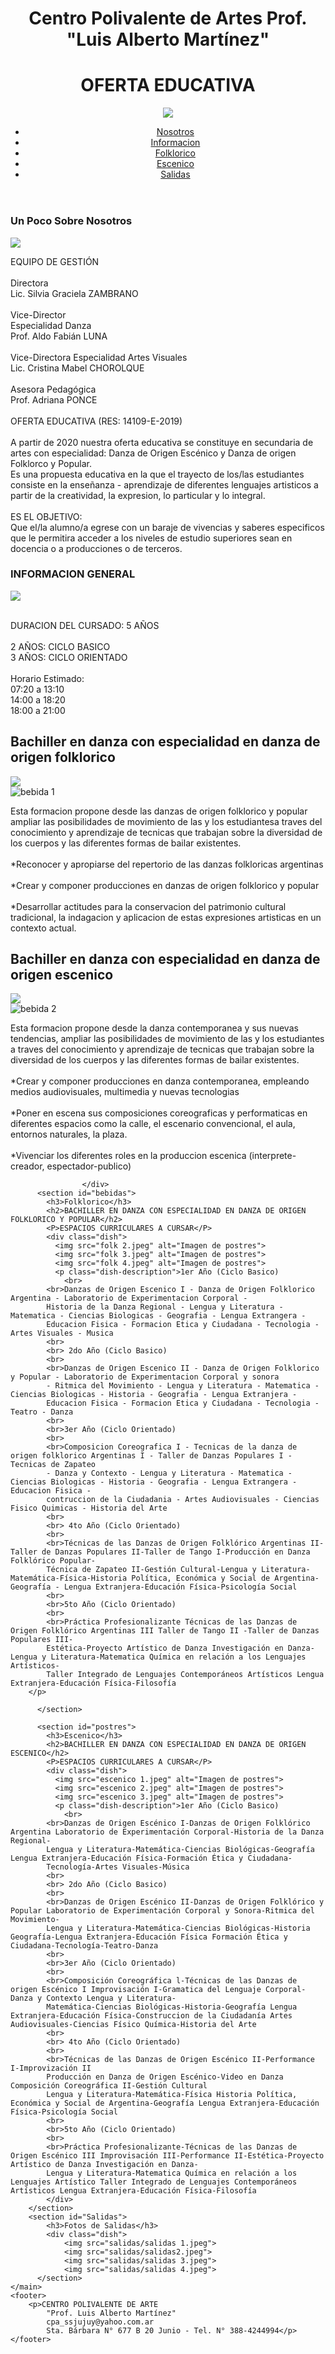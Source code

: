 > 
<html>
<head>
    <title>centro polivalente de artes</title>
    <link rel="stylesheet" type="text/css" href="styles.css">
</head> 
<body>
    <header>
        <h1>Centro Polivalente de Artes Prof. "Luis Alberto Martínez"</h1>
        <h1>OFERTA EDUCATIVA</h1>
        <div class="container">
            <img src="cpa.jpeg">
        </div>
            <nav>
            <ul>
                <li><a href="#inicio">Nosotros</a></li>
                <li><a href="#platos">Informacion</a></li>
                <li><a href="#bebidas">Folklorico</a></li>
                <li><a href="#postres">Escenico</a></li>
                <li><a href="#Salidas">Salidas</a></li>
            </ul>
        </nav>
    </header>
    <section id="inicio">
        <h3>Un Poco Sobre Nosotros</h3>
        <div class="dish">
            <img src="folk.jpeg">
            <p class="dish-description"> EQUIPO DE GESTIÓN
                <br>
                <br>Directora
                <br>Lic. Silvia Graciela ZAMBRANO
                <br> 
                <br>Vice-Director
                <br>Especialidad Danza
                <br>Prof. Aldo Fabián LUNA
                <br>
                <br>Vice-Directora Especialidad Artes Visuales
                <br>Lic. Cristina Mabel CHOROLQUE
                <br>
                <br>Asesora Pedagógica
                <br>Prof. Adriana PONCE
                <br>
                <br>OFERTA EDUCATIVA (RES: 14109-E-2019)
                <br> 
                <br>A partir de 2020 nuestra oferta educativa se constituye en secundaria de artes 
                con especialidad: Danza de Origen Escénico y Danza de origen Folklorco y Popular.
                <br>Es una propuesta educativa en la que el trayecto de los/las estudiantes consiste en
                la enseñanza - aprendizaje de diferentes lenguajes artisticos a partir de la 
                creatividad, la expresion, lo particular y lo integral.
                <br> 
                <br> ES EL OBJETIVO: 
                <br> Que el/la alumno/a egrese con un baraje de vivencias y saberes especificos que 
                le permitira acceder a los niveles de estudio superiores sean en docencia o a
                producciones o de terceros.
            </p>
        </div>
      </section>
    <main>
        <section id="platos">
            <h3>INFORMACION GENERAL</h3>
            <div class="dish">
                <img src="WhatsApp Image 2023-10-19 at 15.17.22.jpeg">
                <p> 
                    <br>DURACION DEL CURSADO: 5 AÑOS
                    <br> 
                    <br> 2 AÑOS: CICLO BASICO
                    <br> 3 AÑOS: CICLO ORIENTADO 
                    <br> 
                    <br> Horario Estimado: 
                    <br> 07:20 a 13:10
                    <br> 14:00 a 18:20
                    <br> 18:00 a 21:00
                </p>
                <h2>Bachiller en danza con especialidad en danza de origen folklorico</h2>
                    <img src="folkk.jpeg">
                <div class="dish">
                        <img src="folk 2.jpeg" alt="bebida 1">
                        <p class="dish-description"> Esta formacion propone desde las danzas de origen folklorico
                            y popular ampliar las posibilidades de movimiento de las y los estudiantesa traves del 
                            conocimiento y aprendizaje de tecnicas que trabajan sobre la diversidad de los cuerpos y las diferentes 
                            formas de bailar existentes.
                            <br> 
                            <br> *Reconocer y apropiarse del repertorio de las danzas folkloricas argentinas
                            <br> 
                            <br> *Crear y componer producciones en danzas de origen folklorico y popular
                            <br> 
                            <br> *Desarrollar actitudes para la conservacion del patrimonio cultural tradicional, la 
                            indagacion y aplicacion de estas expresiones artisticas en un contexto actual.
                        </p>
                    </div>
                <h2>Bachiller en danza con especialidad en danza de origen escenico</h2>        
                    <img src="escenicooo.jpeg">
                    <div class="dish">
                        <img src="escenico.jpeg" alt="bebida 2">
                        <p class="dish-description">Esta formacion propone desde la danza contemporanea y sus nuevas 
                            tendencias, ampliar las posibilidades de movimiento de las y los estudiantes a traves del 
                            conocimiento y aprendizaje de tecnicas que trabajan sobre la diversidad de los cuerpos y las diferentes formas de bailar existentes.
                            <br> 
                            <br> *Crear y componer producciones en danza contemporanea, empleando medios audiovisuales, multimedia y nuevas tecnologias
                            <br> 
                            <br> *Poner en escena sus composiciones coreograficas y performaticas en diferentes espacios como la calle, el escenario convencional,
                            el aula, entornos naturales, la plaza.
                            <br> 
                            <br> *Vivenciar los diferentes roles en la produccion escenica (interprete-creador, espectador-publico)
                        </p>

                    </div>
          <section id="bebidas">
            <h3>Folklorico</h3>
            <h2>BACHILLER EN DANZA CON ESPECIALIDAD EN DANZA DE ORIGEN FOLKLORICO Y POPULAR</h2>
            <P>ESPACIOS CURRICULARES A CURSAR</P>
            <div class="dish">
              <img src="folk 2.jpeg" alt="Imagen de postres">
              <img src="folk 3.jpeg" alt="Imagen de postres">
              <img src="folk 4.jpeg" alt="Imagen de postres">
              <p class="dish-description">1er Año (Ciclo Basico)
                <br>
            <br>Danzas de Origen Escenico I - Danza de Origen Folklorico Argentina - Laboratorio de Experimentacion Corporal - 
            Historia de la Danza Regional - Lengua y Literatura - Matematica - Ciencias Biologicas - Geografia - Lengua Extrangera - 
            Educacion Fisica - Formacion Etica y Ciudadana - Tecnologia - Artes Visuales - Musica 
            <br> 
            <br> 2do Año (Ciclo Basico)
            <br>
            <br>Danzas de Origen Escenico II - Danza de Origen Folklorico y Popular - Laboratorio de Experimentacion Corporal y sonora
            - Ritmica del Movimiento - Lengua y Literatura - Matematica - Ciencias Biologicas - Historia - Geografia - Lengua Extranjera - 
            Educacion Fisica - Formacion Etica y Ciudadana - Tecnologia - Teatro - Danza
            <br> 
            <br>3er Año (Ciclo Orientado)
            <br> 
            <br>Composicion Coreografica I - Tecnicas de la danza de origen folklorico Argentinas I - Taller de Danzas Populares I - Tecnicas de Zapateo 
            - Danza y Contexto - Lengua y Literatura - Matematica - Ciencias Biologicas - Historia - Geografia - Lengua Extrangera - Educacion Fisica - 
            contruccion de la Ciudadania - Artes Audiovisuales - Ciencias Fisico Quimicas - Historia del Arte
            <br> 
            <br> 4to Año (Ciclo Orientado)
            <br> 
            <br>Técnicas de las Danzas de Origen Folklórico Argentinas II-Taller de Danzas Populares II-Taller de Tango I-Producción en Danza Folklórico Popular-
            Técnica de Zapateo II-Gestión Cultural-Lengua y Literatura-Matemática-Física-Historia Política, Económica y Social de Argentina-Geografía - Lengua Extranjera-Educación Física-Psicología Social
            <br> 
            <br>5to Año (Ciclo Orientado)
            <br>
            <br>Práctica Profesionalizante Técnicas de las Danzas de Origen Folklórico Argentinas III Taller de Tango II -Taller de Danzas Populares III-
            Estética-Proyecto Artístico de Danza Investigación en Danza-Lengua y Literatura-Matematica Química en relación a los Lenguajes Artísticos-
            Taller Integrado de Lenguajes Contemporáneos Artísticos Lengua Extranjera-Educación Física-Filosofía
        </p>

          </section>

          <section id="postres">
            <h3>Escenico</h3>
            <h2>BACHILLER EN DANZA CON ESPECIALIDAD EN DANZA DE ORIGEN ESCENICO</h2>
            <P>ESPACIOS CURRICULARES A CURSAR</P>
            <div class="dish">
              <img src="escenico 1.jpeg" alt="Imagen de postres">
              <img src="escenico 2.jpeg" alt="Imagen de postres">
              <img src="escenico 3.jpeg" alt="Imagen de postres">
              <p class="dish-description">1er Año (Ciclo Basico)
                <br>
            <br>Danzas de Origen Escénico I-Danzas de Origen Folklórico Argentina Laboratorio de Experimentación Corporal-Historia de la Danza Regional- 
            Lengua y Literatura-Matemática-Ciencias Biológicas-Geografía Lengua Extranjera-Educación Física-Formación Ética y Ciudadana-
            Tecnología-Artes Visuales-Música
            <br> 
            <br> 2do Año (Ciclo Basico)
            <br>
            <br>Danzas de Origen Escénico II-Danzas de Origen Folklórico y Popular Laboratorio de Experimentación Corporal y Sonora-Ritmica del Movimiento-
            Lengua y Literatura-Matemática-Ciencias Biológicas-Historia Geografía-Lengua Extranjera-Educación Física Formación Ética y Ciudadana-Tecnología-Teatro-Danza
            <br> 
            <br>3er Año (Ciclo Orientado)
            <br> 
            <br>Composición Coreográfica l-Técnicas de las Danzas de origen Escénico I Improvisación I-Gramatica del Lenguaje Corporal-Danza y Contexto Lengua y Literatura-
            Matemática-Ciencias Biológicas-Historia-Geografía Lengua Extranjera-Educación Física-Construccion de la Ciudadanía Artes Audiovisuales-Ciencias Físico Química-Historia del Arte
            <br> 
            <br> 4to Año (Ciclo Orientado)
            <br> 
            <br>Técnicas de las Danzas de Origen Escénico II-Performance I-Improvización II
            Producción en Danza de Origen Escénico-Video en Danza Composición Coreográfica II-Gestión Cultural
            Lengua y Literatura-Matemática-Física Historia Política, Económica y Social de Argentina-Geografía Lengua Extranjera-Educación Física-Psicología Social
            <br> 
            <br>5to Año (Ciclo Orientado)
            <br>
            <br>Práctica Profesionalizante-Técnicas de las Danzas de Origen Escénico III Improvisación III-Performance II-Estética-Proyecto Artístico de Danza Investigación en Danza-
            Lengua y Literatura-Matematica Química en relación a los Lenguajes Artístico Taller Integrado de Lenguajes Contemporáneos Artísticos Lengua Extranjera-Educación Física-Filosofía
            </div>
        </section>  
        <section id="Salidas">
            <h3>Fotos de Salidas</h3>
            <div class="dish">
                <img src="salidas/salidas 1.jpeg">
                <img src="salidas/salidas2.jpeg">
                <img src="salidas/salidas 3.jpeg">
                <img src="salidas/salidas 4.jpeg">
          </section>
    </main>
    <footer>
        <p>CENTRO POLIVALENTE DE ARTE
            "Prof. Luis Alberto Martínez"
            cpa_ssjujuy@yahoo.com.ar
            Sta. Bárbara N° 677 B 20 Junio - Tel. N° 388-4244994</p>
    </footer>
</body>
</html>
